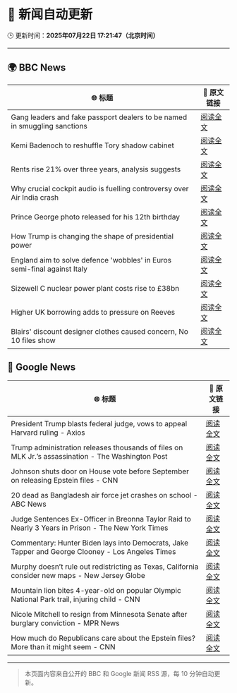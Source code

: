 # 🧠 新闻自动更新

🕒 更新时间：**2025年07月22日 17:21:47（北京时间）**

---

## 🌍 BBC News

| 🌐 标题 | 🔗 原文链接 |
|--------|-------------|
| Gang leaders and fake passport dealers to be named in smuggling sanctions | [阅读全文](https://www.bbc.com/news/articles/ckg3lpwx41xo) |
| Kemi Badenoch to reshuffle Tory shadow cabinet | [阅读全文](https://www.bbc.com/news/articles/c24v0j73e75o) |
| Rents rise 21% over three years, analysis suggests | [阅读全文](https://www.bbc.com/news/articles/cwyxp280dxwo) |
| Why crucial cockpit audio is fuelling controversy over Air India crash | [阅读全文](https://www.bbc.com/news/articles/cn9yw0rljwvo) |
| Prince George photo released for his 12th birthday | [阅读全文](https://www.bbc.com/news/articles/cvg800p7dg9o) |
| How Trump is changing the shape of presidential power | [阅读全文](https://www.bbc.com/news/articles/c3en0qwp44do) |
| England aim to solve defence 'wobbles' in Euros semi-final against Italy | [阅读全文](https://www.bbc.com/sport/football/articles/cn0zj5r79k7o) |
| Sizewell C nuclear power plant costs rise to £38bn | [阅读全文](https://www.bbc.com/news/articles/cev03wer0p2o) |
| Higher UK borrowing adds to pressure on Reeves | [阅读全文](https://www.bbc.com/news/articles/cwygq5plz04o) |
| Blairs' discount designer clothes caused concern, No 10 files show | [阅读全文](https://www.bbc.com/news/articles/c0ep09el7jwo) |

## 📰 Google News

| 🌐 标题 | 🔗 原文链接 |
|--------|-------------|
| President Trump blasts federal judge, vows to appeal Harvard ruling - Axios | [阅读全文](https://news.google.com/rss/articles/CBMikAFBVV95cUxPNUxsQzBGaUNOM09hNnFGaTBaeHRMQ2JoQkl1UlkxRGdtUUJDUHhBbFJlc21XcldrZ2psbDN4cjVjUEtOMk9PUGFzMjBGc3c3T2pqZDVEUGttYlFDZHVDbEs0VkYwV2F4YXktaUZQVXNZbkl2eTl5TDBxME0wa3ZQSHh1WWdYXzh3b2lRUWh4Nm4?oc=5) |
| Trump administration releases thousands of files on MLK Jr.’s assassination - The Washington Post | [阅读全文](https://news.google.com/rss/articles/CBMikgFBVV95cUxQQ3BESzBqQ0FUS3RLa21OTnVKVUdJM0V2TXFBMjExdUp0OGFWSHVJLW41cTVNR2x0M1V6TmlvcnN3d2F3dUc1WmVwMXBZbzZrZm84aXJOUVRHRWhSWGM0YmdhTVVjR1ZVR2pGZkhvQjVLQVZXdlRZZllNczA4TXFYaFFoZGh3ekt1cEk4cVNicjltdw?oc=5) |
| Johnson shuts door on House vote before September on releasing Epstein files - CNN | [阅读全文](https://news.google.com/rss/articles/CBMiiwFBVV95cUxNZzBYcldWTGVfVzA5azRUQ1pWV0JwMlRCbk1HV1k2a0NpdUJYVUpIaFJqZHJMZ1EtOWJfTXE4c281MTJKRUM2UEN1TEh1aGlZU0Z5M1l4aFZEMEFUYXppakxHRmpCOTJhMEc2YzUtbjZzbU9kZldFTm44MWo3MXRvQUZrUUxmT21tTm9J0gGQAUFVX3lxTE1nRUlPbzV6SEpYZXA5eXB4aUE2RUJkMjZsVW9ob2k0and1dzdnWkhJNlRna1ZQMFN2OERDLUxhTEZTYzhZRlRSRWpQa3ZKNXo3Z3pHM3RyMlM3Rm5mUl9BRXlqWFZwVUpEcGl6RlBFY0RyVUwxQTA2djRVWDBWdkc4bkQyLVo2Z2tsX0gtcDlneg?oc=5) |
| 20 dead as Bangladesh air force jet crashes on school - ABC News | [阅读全文](https://news.google.com/rss/articles/CBMiqgFBVV95cUxQMm9JMHI0c2xhUENTN2RrX3prZzEzMm0xbElyYkdGZFN6V2NXR1BXYjV5YVRfYXJrUVdvRUxXSm5zQ0JTTi1EZUNXeU1QQnd1RVlsckFET2pMakloT0d2dE1JazNZMlE2YzhldnA1NlduTVY0Yzl0eElPeU1KN2dmREpJM2RKMHI1d19NRWtnNG5jcEtlb3ZCeFB5YzItX2RUYm9ZYmsyTm42UdIBrwFBVV95cUxNZ3ZMQWw5V1doR2FmNDJObFFjSjMyWmN6S0NaY00tZHpCcTVBZ3JFeVd0LU5PaHlCSkR3T2dOS0pJZTBGbjVxcm56TmQ4cnlZcWFxSDRBWWdjbzk5WnI0SE5Qa1FMMW5jNG1waHJkTDROTGJVdEdvekhpSy1vdHF6VUNKdmh2Sm9VTFFqZk55ZEdZc3hZQzktamt1OTdaZDV5TFE4LVVSNkVLR1RXSjNV?oc=5) |
| Judge Sentences Ex-Officer in Breonna Taylor Raid to Nearly 3 Years in Prison - The New York Times | [阅读全文](https://news.google.com/rss/articles/CBMikgFBVV95cUxNQWFrRDZGSnVqOXZyQmZZQlZxeENxMjJmTExjTXlaYUZDbFc0WWhsajE5ZERsdXFVS0R4Mkl5UjJaN09iaWw5eFVURlpfaVpOOVliMWdNU25IWjdSNW11RTIwQzdjTEZoSG05VHd2bWxLa1piOHVuRzRrbThlN0hGZFJLaVZkQ1dRbUhXQkpFTDJqdw?oc=5) |
| Commentary: Hunter Biden lays into Democrats, Jake Tapper and George Clooney - Los Angeles Times | [阅读全文](https://news.google.com/rss/articles/CBMivgFBVV95cUxNVnNlSUtDczJ1amU2VGE3QlBKSUUyVTZIMDM3Y3ZPcnhjc0hMejlNMWl3NFk3Q0YxNWlnRlZqQkZaM1lTb3o2RVZUTVpWLWROWW1qM3hVRXNleUxKZGJJNkkxNUI4MEpiNEdfYmxfdHhYaUZvbjYxTl9FdHRRY0FiV2VqdU85VUYwR3VfakNlU1BQV1FETk5vN0hCR1ZuYWxZNElrNnA4ajZwMWplVERqRmx1MDR4R0ZLamJHclFR?oc=5) |
| Murphy doesn’t rule out redistricting as Texas, California consider new maps - New Jersey Globe | [阅读全文](https://news.google.com/rss/articles/CBMitgFBVV95cUxOWlpfWkNnTkJWVXV6dDFZOXZ1QmZrUmRxVWVVVGx3d3FwVjNCRkJHUTFqb2hjZXJHRFNSUzBvNGtydXExS09nVThFVmJzaDNuVkVuQzVTbWw5NUJGTzNfRk5mV05qRU16S0RxWnNIekVNNVFTUUxhU21HY2duMUdHSkdtMXJnWEE1NE5TZ1pLY2YwT0xFei00TDIxcWlvd2J4Rnk0c1dnNlVnR3d3VGNvNUtLVUFnUQ?oc=5) |
| Mountain lion bites 4-year-old on popular Olympic National Park trail, injuring child - CNN | [阅读全文](https://news.google.com/rss/articles/CBMijgFBVV95cUxNUmlSXzk3UWtoUmZoclFGVWJaYmFvU3FsWmdsT20xS2pHWDFDTUcxTlM0dVN4eTJsODlBdDk5ODVOd0x6NHY2OWF1cmZBdFJTMXUtckpSVTE4bjl2dnZLOHVvQVM0cUNKZXVxUHNKNVNHTUNuLVFyWmtsNmJZMXVsWndUOU4zY0h3Q3UxOURR0gGTAUFVX3lxTE1PWlVKMUZGSGZCZHZjVWY2REg3OXQyNVhhRzFYWjBrZ2p3VVd3SlpKRU1Wc0MwRnhvd1pDWVB2dXdLTVNEeTU0VHRyaG9iYUtneVlaMzFOZnVqdkplUGt4NGpybmVEeUdKRGhUVThNTUdwMDdDeG8ya3I4bHB0SVlobi1SZURZNzcyNXB0aUtiY0VETQ?oc=5) |
| Nicole Mitchell to resign from Minnesota Senate after burglary conviction - MPR News | [阅读全文](https://news.google.com/rss/articles/CBMimgFBVV95cUxPRENyLS1mVXRqZ3RfOEU3eVg3blcyNHNkeGNkdnZrXzlKUUttcTlmREJMcUdGOW44UHduUjFMN2VoYUNYN3R3ZENFaGpJZWwxVE41LTJyel9EMjBuN3F0RzhIQ3RZMW96azZ0VjhsemlfOWtNMWh0SHN2c0lxYi1HNnhEQUU0RjBQQl9ZZkFQYXJ6RVdaXzZmV2pB?oc=5) |
| How much do Republicans care about the Epstein files? More than it might seem - CNN | [阅读全文](https://news.google.com/rss/articles/CBMif0FVX3lxTE14LVU4aURJLS1RcHNaVi1uOW5YVUF5VkNVLUNiMDBCU1NITUtfSXBsZzQ4Qmt0c2hxUmlaWWhKMHBSMUVCSmZ0MGJQc0tCWVpianZiUVJ4LWJSdVlCU2Z6dS04aXZUd0VqMlp4RFlud1N0dXBsVlF0d2tFbWhic0XSAYQBQVVfeXFMUHl6ZnJOLTN6eW1WMUpfU0xZUkpMR3RXNnBMSWluelh4NVEwU2F0NG9LcTdQNEZHOGFuSWY0Y1ozejFKN0VWZzdnejk3X0ZyeFVWeGxESjA4TXlkdnhETkd2TGNGOU5ObjNQM09ISHlaalB0Vjk3Um1fZXN0cldRNGdCY1Y4?oc=5) |

---
> 本页面内容来自公开的 BBC 和 Google 新闻 RSS 源，每 10 分钟自动更新。
